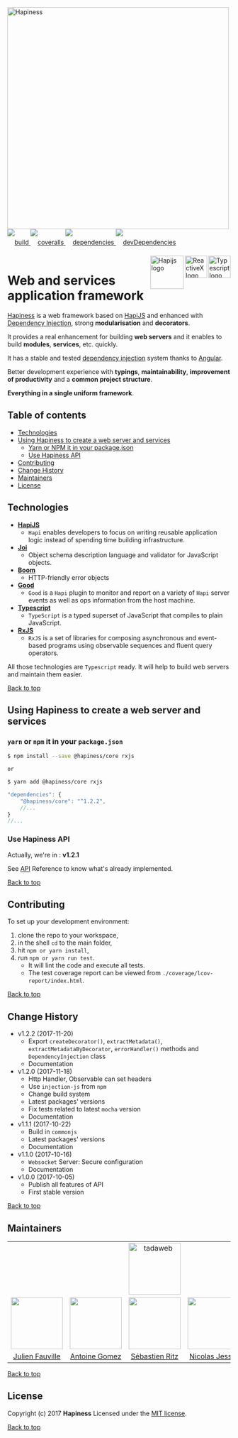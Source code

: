 <img src="http://bit.ly/2mxmKKI" width="500" alt="Hapiness" />

<div style="margin-bottom:20px;">
<div style="line-height:60px">
    <a href="https://travis-ci.org/hapinessjs/hapiness.svg?branch=master">
        <img src="https://travis-ci.org/hapinessjs/hapiness.svg?branch=master" alt="build" />
    </a>
    <a href="https://coveralls.io/github/hapinessjs/hapiness?branch=master">
        <img src="https://coveralls.io/repos/github/hapinessjs/hapiness/badge.svg?branch=master" alt="coveralls" />
    </a>
    <a href="https://david-dm.org/hapinessjs/hapiness">
        <img src="https://david-dm.org/hapinessjs/hapiness.svg" alt="dependencies" />
    </a>
    <a href="https://david-dm.org/hapinessjs/hapiness?type=dev">
        <img src="https://david-dm.org/hapinessjs/hapiness/dev-status.svg" alt="devDependencies" />
    </a>
</div>
<div>
    <a href="https://www.typescriptlang.org/docs/tutorial.html">
        <img src="https://cdn-images-1.medium.com/max/800/1*8lKzkDJVWuVbqumysxMRYw.png"
             align="right" alt="Typescript logo" width="50" height="50" style="border:none;" />
    </a>
    <a href="http://reactivex.io/rxjs">
        <img src="http://reactivex.io/assets/Rx_Logo_S.png"
             align="right" alt="ReactiveX logo" width="50" height="50" style="border:none;" />
    </a>
    <a href="http://hapijs.com">
        <img src="http://bit.ly/2lYPYPw"
             align="right" alt="Hapijs logo" width="75" style="border:none;" />
    </a>
</div>
</div>

# Web and services application framework

[Hapiness](https://github.com/hapinessjs) is a web framework based on [HapiJS](https://hapijs.com/) and enhanced with [Dependency Injection](https://github.com/mgechev/injection-js), strong **modularisation** and **decorators**.

It provides a real enhancement for building **web servers** and it enables to build **modules**, **services**, etc. quickly.

It has a stable and tested [dependency injection](https://github.com/mgechev/injection-js) system thanks to [Angular](https://angular.io).

Better development experience with **typings**, **maintainability**, **improvement of productivity** and a **common project structure**.

**Everything in a single uniform framework**.

## Table of contents

* [Technologies](#technologies)
* [Using Hapiness to create a web server and services](#using-hapiness-to-create-a-web-server-and-services)
    * [Yarn or NPM it in your package.json](#yarn-or-npm-it-in-your-packagejson)
    * [Use Hapiness API](#use-hapiness-api)
* [Contributing](#contributing)
* [Change History](#change-history)
* [Maintainers](#maintainers)
* [License](#license)

## Technologies

 - **[HapiJS](https://hapijs.com/)**
	 - `Hapi` enables developers to focus on writing reusable application logic instead of spending time building infrastructure.
 - **[Joi](https://github.com/hapijs/joi)**
	 - Object schema description language and validator for JavaScript objects.
 - **[Boom](https://github.com/hapijs/boom)**
	 - HTTP-friendly error objects
 - **[Good](https://github.com/hapijs/good)**
	 - `Good` is a `Hapi` plugin to monitor and report on a variety of `Hapi` server events as well as ops information from the host machine.
 - **[Typescript](https://www.typescriptlang.org/docs/tutorial.html)**
	 - `TypeScript` is a typed superset of JavaScript that compiles to plain JavaScript.
 - **[RxJS](http://reactivex.io/rxjs)**
	 - `RxJS` is a set of libraries for composing asynchronous and event-based programs using observable sequences and fluent query operators.

All those technologies are `Typescript` ready. It will help to build web servers and maintain them easier.

[Back to top](#table-of-contents)

## Using Hapiness to create a web server and services

### `yarn` or `npm` it in your `package.json`

```bash
$ npm install --save @hapiness/core rxjs

or

$ yarn add @hapiness/core rxjs
```

```javascript
"dependencies": {
    "@hapiness/core": "^1.2.2",
    //...
}
//...
```

### Use Hapiness API

Actually, we're in : **v1.2.1**

See [API](https://github.com/hapinessjs/hapiness/blob/master/API.md) Reference to know what's already implemented.

[Back to top](#table-of-contents)

## Contributing

To set up your development environment:

1. clone the repo to your workspace,
2. in the shell `cd` to the main folder,
3. hit `npm or yarn install`,
4. run `npm or yarn run test`.
    * It will lint the code and execute all tests.
    * The test coverage report can be viewed from `./coverage/lcov-report/index.html`.

[Back to top](#table-of-contents)

## Change History
* v1.2.2 (2017-11-20)
    * Export `createDecorator()`, `extractMetadata()`, `extractMetadataByDecorator`, `errorHandler()` methods and `DependencyInjection` class
    * Documentation
* v1.2.0 (2017-11-18)
    * Http Handler, Observable can set headers
    * Use `injection-js` from `npm`
    * Change build system
    * Latest packages' versions
    * Fix tests related to latest `mocha` version
    * Documentation
* v1.1.1 (2017-10-22)
    * Build in `commonjs`
    * Latest packages' versions
    * Documentation
* v1.1.0 (2017-10-16)
    * `Websocket` Server: Secure configuration
    * Documentation
* v1.0.0 (2017-10-05)
    * Publish all features of API
    * First stable version

[Back to top](#table-of-contents)

## Maintainers

<table>
    <tr>
        <td colspan="5" align="center"><a href="https://www.tadaweb.com"><img src="http://bit.ly/2xHQkTi" width="117" alt="tadaweb" /></a></td>
    </tr>
    <tr>
        <td align="center"><a href="https://github.com/Juneil"><img src="https://avatars3.githubusercontent.com/u/6546204?v=3&s=117" width="117"/></a></td>
        <td align="center"><a href="https://github.com/antoinegomez"><img src="https://avatars3.githubusercontent.com/u/997028?v=3&s=117" width="117"/></a></td>
        <td align="center"><a href="https://github.com/reptilbud"><img src="https://avatars3.githubusercontent.com/u/6841511?v=3&s=117" width="117"/></a></td>
        <td align="center"><a href="https://github.com/njl07"><img src="https://avatars3.githubusercontent.com/u/1673977?v=3&s=117" width="117"/></a></td>
	<td align="center"><a href="https://github.com/tlerias"><img src="https://avatars1.githubusercontent.com/u/3011845?v=3&s=117" width="117"/></a></td>
    </tr>
    <tr>
        <td align="center"><a href="https://github.com/Juneil">Julien Fauville</a></td>
        <td align="center"><a href="https://github.com/antoinegomez">Antoine Gomez</a></td>
        <td align="center"><a href="https://github.com/reptilbud">Sébastien Ritz</a></td>
        <td align="center"><a href="https://github.com/njl07">Nicolas Jessel</a></td>
	<td align="center"><a href="https://github.com/tlerias">Tara Lerias</a></td>
    </tr>
</table>

[Back to top](#table-of-contents)

## License

Copyright (c) 2017 **Hapiness** Licensed under the [MIT license](https://github.com/hapinessjs/hapiness/blob/master/LICENSE.md).

[Back to top](#table-of-contents)

